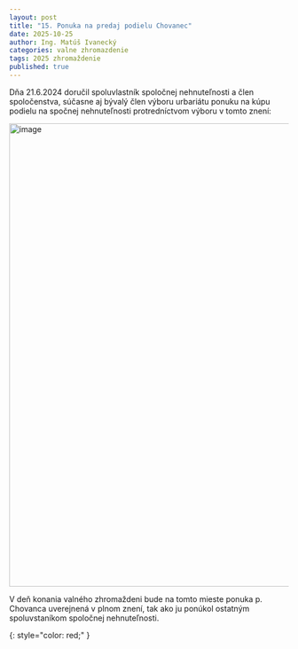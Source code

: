 ```yaml
---
layout: post
title: "15. Ponuka na predaj podielu Chovanec"
date: 2025-10-25
author: Ing. Matúš Ivanecký
categories: valne zhromazdenie
tags: 2025 zhromaždenie
published: true
---
```


Dňa 21.6.2024 doručil spoluvlastník spoločnej nehnuteľnosti a člen spoločenstva, súčasne aj bývalý člen výboru urbariátu ponuku na kúpu podielu na spočnej nehnuteľnosti protredníctvom výboru v tomto znení:

<img width="747" height="836" alt="image" src="https://github.com/user-attachments/assets/5f9e5ede-b2e3-4b13-9092-bd3a2d1a6456" />


V deň konania valného zhromaždeni bude na tomto mieste ponuka p. Chovanca uverejnená v plnom znení, tak ako ju ponúkol ostatným spoluvstaníkom spoločnej nehnuteľnosti.


{: style="color: red;" }

